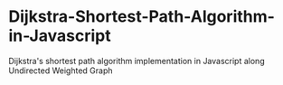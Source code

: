 # Dijkstra-Shortest-Path-Algorithm-in-Javascript
Dijkstra's shortest path algorithm implementation in Javascript along Undirected Weighted Graph
